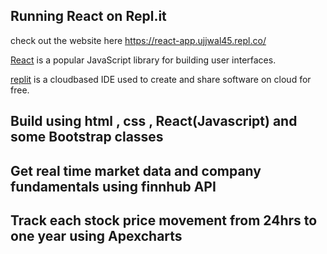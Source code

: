 ## Running React on Repl.it

 check out the website here https://react-app.ujjwal45.repl.co/

[React](https://reactjs.org/) is a popular JavaScript library for building user interfaces.

[replit](https://replit.com/~) is a cloudbased IDE used to create and share software on cloud for free.

## Build using html , css , React(Javascript) and some Bootstrap classes

## Get real time market data and company fundamentals using finnhub API
## Track each stock price movement from 24hrs to one year using Apexcharts
